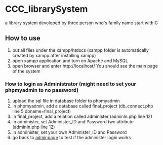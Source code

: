 # CCC_librarySystem
a library system devoloped by three person who's family name start with C

## How to use
1. put all files under the xampp/htdocs (xampp folder is automatically created by xampp after installing xampp)
2. open xampp application and turn on Apache and MySQL
3. open browser and enter http://localhost/
You should see the main page of the system

### How to login as Administrator (might need to set your phpmyadmin to no password)
1. upload the sql file in database folder to phpmyadmin
2. in phpmyadmin, add a database called final_project (db_connect.php line 5 dbname=final_project)
3. in final_project, add a relation called administer (adminIn.php line 12)
4. in administer, set Administer_ID and Password two attribute (adminIn.php line 12)
5. in administer, set your own Administer_ID and Password
6. go back to [adminpage](http://localhost/admin/adminSignIn.php) to test if the administer login works
